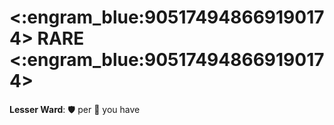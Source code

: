 # <:engram_blue:905174948669190174> RARE <:engram_blue:905174948669190174>

**Lesser Ward**: 🛡️ per 🔷 you have